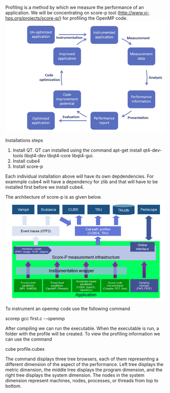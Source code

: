 Profiling is a method by which we measure the performance of an application. We will be concentrating on score-p tool (http://www.vi-hps.org/projects/score-p/) for profiling the OpenMP code. 
![Alt text](profiling.png?raw=true "Image taken from https://silc.zih.tu-dresden.de/scorep-current/")

Installations steps

1. Install QT. QT can installed using the command  apt-get install qt4-dev-tools libqt4-dev libqt4-core libqt4-gui.
2. Install cube4
3. Install score-p

Each individual installation above will have its own depdendencies. For exammple cube4 will have a dependency for zlib and that will have to be installed first before we install cube4.

The architecture of score-p is as given below.
![Alt text](architecture.png?raw=true "Image taken from https://silc.zih.tu-dresden.de/scorep-current/")

To instrument an openmp code use the following command

scorep gcc first.c --openmp

After compiling we can run the executable. When the executable is run, a folder with the profile will be created. To view the profiling information we can use the command 

cube profile.cubex

The command displays three tree browsers, each of them representing a different dimension of the aspect of the performance. Left tree displays the metric dimension, the middle tree displays the program dimension, and the right tree displays the system dimension. The nodes in the system dimension represent machines, nodes, processes, or threads from top to bottom.


